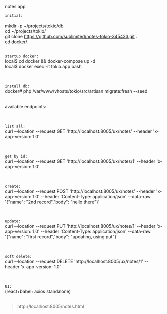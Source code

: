 notes app

`initial:`<br /><br />
mkdir -p ~/projects/tokio/db<br />
cd ~/projects/tokio/<br />
git clone https://github.com/sublimited/notes-tokio-345433.git .<br />
cd docker/<br />
<br />

`startup docker:`<br />
local$ cd docker && docker-compose up -d <br />
local$ docker exec -it tokio.app bash<br />
<br /><br />

`install db:`<br />
docker# php /var/www/vhosts/tokio/src/artisan migrate:fresh --seed<br />
<br />
<br />
available endpoints:<br />
<br />
<br />

`list all:`<br />
curl --location --request GET 'http://localhost:8005/ux/notes' --header 'x-app-version: 1.0'<br />
<br /><br />

`get by id:`<br />
curl --location --request GET 'http://localhost:8005/ux/notes/1' --header 'x-app-version: 1.0'<br />
<br /><br />

`create:`<br />
curl --location --request POST 'http://localhost:8005/ux/notes' --header 'x-app-version: 1.0' --header 'Content-Type: application/json' --data-raw '{"name": "2nd record","body": "hello there"}'<br />
<br /><br />

`update:`<br />
curl --location --request PUT 'http://localhost:8005/ux/notes/1' --header 'x-app-version: 1.0' --header 'Content-Type: application/json' --data-raw '{"name": "first record","body": "updating, using put"}'<br />
<br /><br />

`soft delete:`<br />
curl --location --request DELETE 'http://localhost:8005/ux/notes/1' --header 'x-app-version: 1.0'<br />
<br /><br />

`UI:`<br />
(react+babel+axios standalone)<br />
<br />
> http://localhost:8005/notes.html
